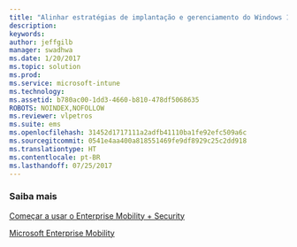 ```yaml
---
title: "Alinhar estratégias de implantação e gerenciamento do Windows 10 com necessidades comerciais| Microsoft Docs"
description: 
keywords: 
author: jeffgilb
manager: swadhwa
ms.date: 1/20/2017
ms.topic: solution
ms.prod: 
ms.service: microsoft-intune
ms.technology: 
ms.assetid: b780ac00-1dd3-4660-b810-478df5068635
ROBOTS: NOINDEX,NOFOLLOW
ms.reviewer: vlpetros
ms.suite: ems
ms.openlocfilehash: 31452d1717111a2adfb41110ba1fe92efc509a6c
ms.sourcegitcommit: 0541e4aa400a818551469fe9df8929c25c2dd918
ms.translationtype: HT
ms.contentlocale: pt-BR
ms.lasthandoff: 07/25/2017
---
```

### <a name="learn-more"></a>Saiba mais
[Começar a usar o Enterprise Mobility + Security](https://docs.microsoft.com/enterprise-mobility/solutions/ems-get-started)

[Microsoft Enterprise Mobility](https://www.microsoft.com/en-us/cloud-platform/enterprise-mobility)
